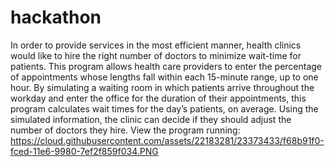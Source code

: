 # hackathon
In order to provide services in the most efficient manner, health clinics would like to hire the right number of doctors to minimize
wait-time for patients. This program allows health care providers to enter the percentage of appointments whose lengths fall within 
each 15-minute range, up to one hour. By simulating a waiting room in which patients arrive throughout the workday and enter the office
for the duration of their appointments, this program calculates wait times for the day’s patients, on average. Using the simulated information, the 
clinic can decide if they should adjust the number of doctors they hire.
View the program running:
https://cloud.githubusercontent.com/assets/22183281/23373433/f68b91f0-fced-11e6-9980-7ef2f859f034.PNG
